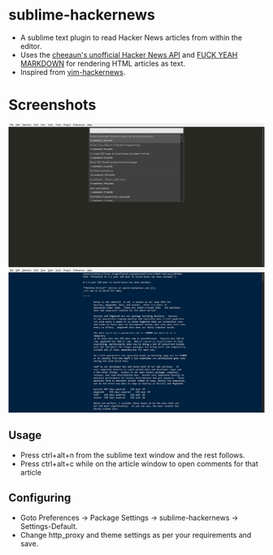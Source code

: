 # sublime-hackernews

- A sublime text plugin to read Hacker News articles from within the editor.
- Uses the [cheeaun's unofficial Hacker News API](https://github.com/cheeaun/node-hnapi) and [FUCK YEAH MARKDOWN](http://fuckyeahmarkdown.com/) for rendering HTML articles as text.
- Inspired from [vim-hackernews](https://github.com/ryanss/vim-hackernews).

# Screenshots
![News](screens/sh1.jpg)
![Article](screens/sh2.jpg)

## Usage

- Press ctrl+alt+n from the sublime text window and the rest follows.
- Press ctrl+alt+c while on the article window to open comments for that article

## Configuring

- Goto Preferences -> Package Settings -> sublime-hackernews -> Settings-Default.
- Change http_proxy and theme settings as per your requirements and save.